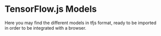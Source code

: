 # TensorFlow.js Models

Here you may find the different models in tfjs format, ready to be imported in order to be integrated with a browser.
